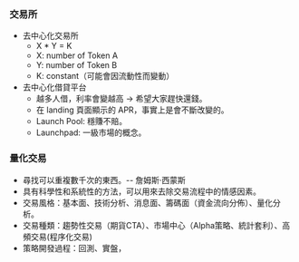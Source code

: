 ### 交易所

* 去中心化交易所
	* X * Y = K
	* X: number of Token A
	* Y: number of Token B
	* K: constant（可能會因流動性而變動）
* 去中心化借貸平台
	* 越多人借，利率會變越高 → 希望大家趕快還錢。
	* 在 landing 頁面顯示的 APR，事實上是會不斷改變的。
	* Launch Pool: 穩賺不賠。
	* Launchpad: 一級市場的概念。
### 量化交易

* 尋找可以重複數千次的東西。-- 詹姆斯·西蒙斯
* 具有科學性和系統性的方法，可以用來去除交易流程中的情感因素。
* 交易風格：基本面、技術分析、消息面、籌碼面（資金流向分佈）、量化分析。
* 交易種類：趨勢性交易（期貨CTA）、市場中心（Alpha策略、統計套利）、高頻交易(程序化交易)
* 策略開發過程：回測、實盤，
